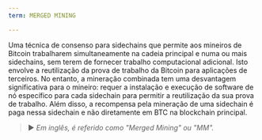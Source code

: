 ```yaml
---
term: MERGED MINING

---
```

Uma técnica de consenso para sidechains que permite aos mineiros de Bitcoin trabalharem simultaneamente na cadeia principal e numa ou mais sidechains, sem terem de fornecer trabalho computacional adicional. Isto envolve a reutilização da prova de trabalho da Bitcoin para aplicações de terceiros. No entanto, a mineração combinada tem uma desvantagem significativa para o mineiro: requer a instalação e execução de software de nó específico para cada sidechain para permitir a reutilização da sua prova de trabalho. Além disso, a recompensa pela mineração de uma sidechain é paga nessa sidechain e não diretamente em BTC na blockchain principal.

> ► *Em inglês, é referido como "Merged Mining" ou "MM".*